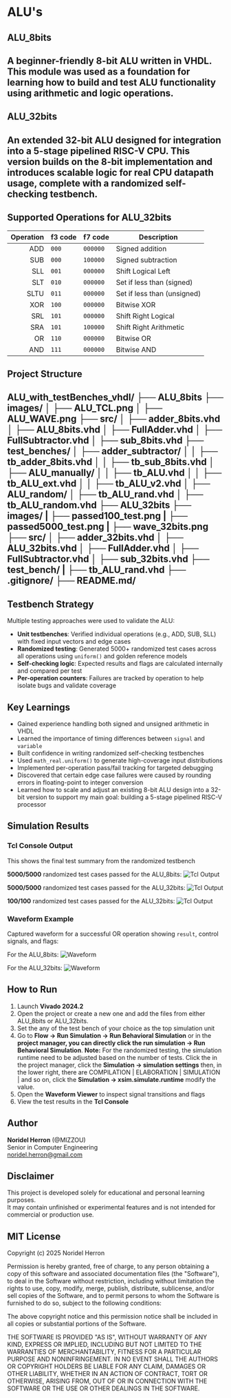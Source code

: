 # ALU's

## ALU_8bits
A beginner-friendly 8-bit ALU written in VHDL. This module was used as a foundation for learning how to build and test ALU functionality using arithmetic and logic operations.
---

## ALU_32bits
An extended 32-bit ALU designed for integration into a 5-stage pipelined RISC-V CPU. This version builds on the 8-bit implementation and introduces scalable logic for real CPU datapath usage, complete with a randomized self-checking testbench.
---

## Supported Operations for ALU_32bits

| Operation | f3 code | f7 code      | Description                 |
|----------:|:--------|:-------------|-----------------------------|
| ADD       | `000`   | `000000`     | Signed addition             |
| SUB       | `000`   | `100000`     | Signed subtraction          |
| SLL       | `001`   | `000000`     | Shift Logical Left          |
| SLT       | `010`   | `000000`     | Set if less than (signed)   |
| SLTU      | `011`   | `000000`     | Set if less than (unsigned) |
| XOR       | `100`   | `000000`     | Bitwise XOR                 |
| SRL       | `101`   | `000000`     | Shift Right Logical         |
| SRA       | `101`   | `100000`     | Shift Right Arithmetic      |
| OR        | `110`   | `000000`     | Bitwise OR                  |
| AND       | `111`   | `000000`     | Bitwise AND                 |

## Project Structure
ALU_with_testBenches_vhdl/
├── ALU_8bits
    ├── images/
    │   ├── ALU_TCL.png
    │   ├── ALU_WAVE.png
    ├── src/
    │   ├── adder_8bits.vhd
    │   ├── ALU_8bits.vhd
    │   ├── FullAdder.vhd
    │   ├── FullSubtractor.vhd
    │   ├── sub_8bits.vhd
    ├── test_benches/
    │   ├── adder_subtractor/
    │   │   ├── tb_adder_8bits.vhd
    │   │   ├── tb_sub_8bits.vhd
    │   ├── ALU_manually/
    │   │   ├── tb_ALU.vhd
    │   │   ├── tb_ALU_ext.vhd
    │   │   ├── tb_ALU_v2.vhd
    │   ├── ALU_random/
    │       ├── tb_ALU_rand.vhd
    │       ├── tb_ALU_random.vhd
├── ALU_32bits
    ├── images/
    |   ├── passed100_test.png
    |   ├── passed5000_test.png
    |   ├── wave_32bits.png
    ├── src/
    │   ├── adder_32bits.vhd
    │   ├── ALU_32bits.vhd
    │   ├── FullAdder.vhd
    │   ├── FullSubtractor.vhd
    │   ├── sub_32bits.vhd
    ├── test_bench/
    |   ├── tb_ALU_rand.vhd
├── .gitignore/
├── README.md/
---

## Testbench Strategy
Multiple testing approaches were used to validate the ALU:
- **Unit testbenches**: Verified individual operations (e.g., ADD, SUB, SLL) with fixed input vectors and edge cases
- **Randomized testing**: Generated 5000+ randomized test cases across all operations using `uniform()` and golden reference models
- **Self-checking logic**: Expected results and flags are calculated internally and compared per test
- **Per-operation counters**: Failures are tracked by operation to help isolate bugs and validate coverage

## Key Learnings
- Gained experience handling both signed and unsigned arithmetic in VHDL
- Learned the importance of timing differences between `signal` and `variable`
- Built confidence in writing randomized self-checking testbenches
- Used `math_real.uniform()` to generate high-coverage input distributions
- Implemented per-operation pass/fail tracking for targeted debugging
- Discovered that certain edge case failures were caused by rounding errors in floating-point to integer conversion
- Learned how to scale and adjust an existing 8-bit ALU design into a 32-bit version to support my main goal: building a 5-stage pipelined RISC-V processor

## Simulation Results
### Tcl Console Output
This shows the final test summary from the randomized testbench 

**5000/5000** randomized test cases passed for the ALU_8bits:
![Tcl Output](ALU_8bits/images/ALU_TCL.png)

**5000/5000**  randomized test cases passed for the ALU_32bits:
![Tcl Output](ALU_32bits/images/passed5000_test.png)

**100/100** randomized test cases passed for the ALU_32bits:
![Tcl Output](ALU_32bits/images/passed100_test.png)

### Waveform Example
Captured waveform for a successful OR operation showing `result`, control signals, and flags:

For the ALU_8bits:
![Waveform](ALU_8bits/images/ALU_WAVE.png)

For the ALU_32bits:
![Waveform](ALU_32bits/images/wave_32bits.png)


## How to Run

1. Launch **Vivado 2024.2**
2. Open the project or create a new one and add the files from either ALU_8bits or ALU_32bits.
3. Set the any of the test bench of your choice as the top simulation unit
4. Go to **Flow → Run Simulation → Run Behavioral Simulation** or 
    in the **project manager, you can directly click the run simulation -> Run Behavioral Simulation**.
    **Note:** For the randomized testing, the simulation runtime need to be adjusted based on the number of tests.
    Click the in the project manager, click the **Simulation -> simulation settings** then, in the lower right,
    there are COMPILATION | ELABORATION | SIMULATION | and so on, click the **Simulation -> xsim.simulate.runtime** modify the value.
5. Open the **Waveform Viewer** to inspect signal transitions and flags
6. View the test results in the **Tcl Console**

## Author

**Noridel Herron** (@MIZZOU)  
Senior in Computer Engineering  
noridel.herron@gmail.com

## Disclaimer

This project is developed solely for educational and personal learning purposes.  
It may contain unfinished or experimental features and is not intended for commercial or production use.

## MIT License

Copyright (c) 2025 Noridel Herron

Permission is hereby granted, free of charge, to any person obtaining a copy
of this software and associated documentation files (the "Software"), to deal
in the Software without restriction, including without limitation the rights
to use, copy, modify, merge, publish, distribute, sublicense, and/or sell
copies of the Software, and to permit persons to whom the Software is
furnished to do so, subject to the following conditions:

The above copyright notice and this permission notice shall be included in
all copies or substantial portions of the Software.

THE SOFTWARE IS PROVIDED "AS IS", WITHOUT WARRANTY OF ANY KIND, EXPRESS OR
IMPLIED, INCLUDING BUT NOT LIMITED TO THE WARRANTIES OF MERCHANTABILITY,
FITNESS FOR A PARTICULAR PURPOSE AND NONINFRINGEMENT. IN NO EVENT SHALL THE
AUTHORS OR COPYRIGHT HOLDERS BE LIABLE FOR ANY CLAIM, DAMAGES OR OTHER
LIABILITY, WHETHER IN AN ACTION OF CONTRACT, TORT OR OTHERWISE, ARISING FROM,
OUT OF OR IN CONNECTION WITH THE SOFTWARE OR THE USE OR OTHER DEALINGS IN
THE SOFTWARE.
